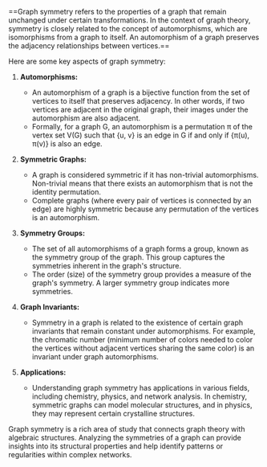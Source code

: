 ==Graph symmetry refers to the properties of a graph that remain unchanged under certain transformations. In the context of graph theory, symmetry is closely related to the concept of automorphisms, which are isomorphisms from a graph to itself. An automorphism of a graph preserves the adjacency relationships between vertices.==

Here are some key aspects of graph symmetry:

1. **Automorphisms:**
   - An automorphism of a graph is a bijective function from the set of vertices to itself that preserves adjacency. In other words, if two vertices are adjacent in the original graph, their images under the automorphism are also adjacent.
   - Formally, for a graph G, an automorphism is a permutation π of the vertex set V(G) such that {u, v} is an edge in G if and only if {π(u), π(v)} is also an edge.

2. **Symmetric Graphs:**
   - A graph is considered symmetric if it has non-trivial automorphisms. Non-trivial means that there exists an automorphism that is not the identity permutation.
   - Complete graphs (where every pair of vertices is connected by an edge) are highly symmetric because any permutation of the vertices is an automorphism.

3. **Symmetry Groups:**
   - The set of all automorphisms of a graph forms a group, known as the symmetry group of the graph. This group captures the symmetries inherent in the graph's structure.
   - The order (size) of the symmetry group provides a measure of the graph's symmetry. A larger symmetry group indicates more symmetries.

4. **Graph Invariants:**
   - Symmetry in a graph is related to the existence of certain graph invariants that remain constant under automorphisms. For example, the chromatic number (minimum number of colors needed to color the vertices without adjacent vertices sharing the same color) is an invariant under graph automorphisms.

5. **Applications:**
   - Understanding graph symmetry has applications in various fields, including chemistry, physics, and network analysis. In chemistry, symmetric graphs can model molecular structures, and in physics, they may represent certain crystalline structures.

Graph symmetry is a rich area of study that connects graph theory with algebraic structures. Analyzing the symmetries of a graph can provide insights into its structural properties and help identify patterns or regularities within complex networks.